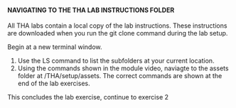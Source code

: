 #### NAVIGATING TO THE THA LAB INSTRUCTIONS FOLDER

All THA labs contain a local copy of the lab instructions. These instructions are downloaded when you run the git clone command during the lab setup. 

Begin at a new terminal window.

1. Use the LS command to list the subfolders at your current location.
2. Using the commands shown in the module video, naviagte to the assets folder at /THA/setup/assets. The correct commands are shown at the end of the lab exercises.

This concludes the lab exercise, continue to exercise 2
